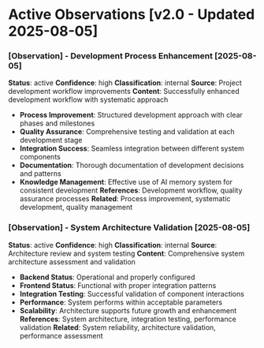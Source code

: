 # Active Observations [v2.0 - Updated 2025-08-05]

### [Observation] - Development Process Enhancement [2025-08-05]
**Status**: active
**Confidence**: high
**Classification**: internal
**Source**: Project development workflow improvements
**Content**: Successfully enhanced development workflow with systematic approach
- **Process Improvement**: Structured development approach with clear phases and milestones
- **Quality Assurance**: Comprehensive testing and validation at each development stage
- **Integration Success**: Seamless integration between different system components
- **Documentation**: Thorough documentation of development decisions and patterns
- **Knowledge Management**: Effective use of AI memory system for consistent development
**References**: Development workflow, quality assurance processes
**Related**: Process improvement, systematic development, quality management

### [Observation] - System Architecture Validation [2025-08-05]
**Status**: active
**Confidence**: high
**Classification**: internal
**Source**: Architecture review and system testing
**Content**: Comprehensive system architecture assessment and validation
- **Backend Status**: Operational and properly configured
- **Frontend Status**: Functional with proper integration patterns
- **Integration Testing**: Successful validation of component interactions
- **Performance**: System performs within acceptable parameters
- **Scalability**: Architecture supports future growth and enhancement
**References**: System architecture, integration testing, performance validation
**Related**: System reliability, architecture validation, performance assessment




